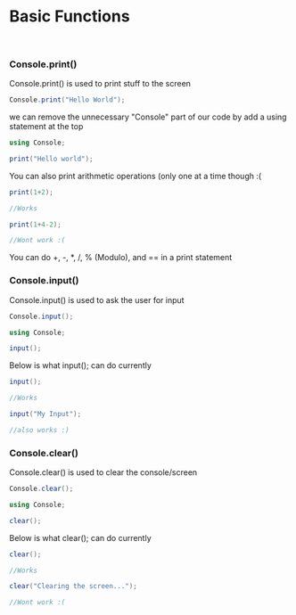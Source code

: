 # Basic Functions

<br>

### Console.print()

Console.print() is used to print stuff to the screen

```csharp
Console.print("Hello World");
```

we can remove the unnecessary "Console" part of our code by add a using statement at the top

```csharp
using Console;

print("Hello world");
```

You can also print arithmetic operations (only one at a time though :(

```csharp
print(1+2);

//Works

print(1+4-2);

//Wont work :(
```

You can do +, -, *, /, % (Modulo), and == in a print statement

### Console.input()

Console.input() is used to ask the user for input

```csharp
Console.input();

using Console;

input();
```

Below is what input(); can do currently

```csharp
input();

//Works

input("My Input");

//also works :)
```

### Console.clear()

Console.clear() is used to clear the console/screen

```csharp
Console.clear();

using Console;

clear();
```

Below is what clear(); can do currently

```csharp
clear();

//Works

clear("Clearing the screen...");

//Wont work :(
```
